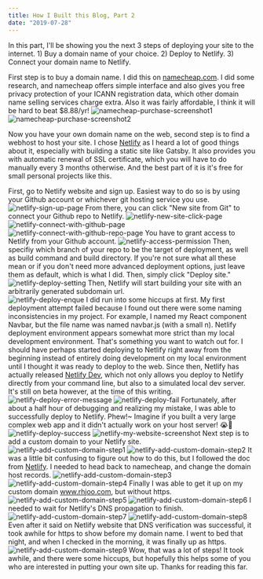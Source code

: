 ```yaml
---
title: How I Built this Blog, Part 2
date: "2019-07-28"
---
```


In this part, I'll be showing you the next 3 steps of deploying your site to the internet. 1) Buy a domain name of your choice. 2) Deploy to Netlify. 3) Connect your domain name to Netlify.

First step is to buy a domain name. I did this on [namecheap.com](https://www.namecheap.com). I did some research, and namecheap offers simple interface and also gives you free privacy protection of your ICANN registration data, which other domain name selling services charge extra. Also it was fairly affordable, I think it will be hard to beat $8.88/yr! 
![namecheap-purchase-screenshot1](./namecheap_1.png)
![namecheap-purchase-screenshot2](./namecheap_2.png)

Now you have your own domain name on the web, second step is to find a webhost to host your site. I chose [Netlify](https://www.netlify.com) as I heard a lot of good things about it, especially with building a static site like Gatsby. It also provides you with automatic renewal of SSL certificate, which you will have to do manually every 3 months otherwise. And the best part of it is it's free for small personal projects like this.

First, go to Netlify website and sign up. Easiest way to do so is by using your Github account or whichever git hosting service you use. 
![netlify-sign-up-page](./netlify_1.png)
From there, you can click "New site from Git" to connect your Github repo to Netlify. 
![netlify-new-site-click-page](./netlify_2.png)
![netlify-connect-with-github-page](./netlify_3.png)
![netlify-connect-with-github-repo-page](./netlify_4.png)
You have to grant access to Netlify from your Github account.
![netlify-access-permission](./netlify_5.png)
Then, specifiy which branch of your repo to be the target of deployment, as well as build command and build directory. If you're not sure what all these mean or if you don't need more advanced deployment options, just leave them as default, which is what I did. Then, simply click "Deploy site."
![netlify-deploy-setting](./netlify_6.png)
Then, Netlify will start building your site with an arbitrarily generated subdomain url.  
![netlify-deploy-enque](./netlify_7.png)
I did run into some hiccups at first. My first deployment attempt failed because I found out there were some naming inconsistencies in my project. For example, I named my React component Navbar, but the file name was named navbar.js (with a small n). Netlify deployment environment appears somewhat more strict than my local development environment. That's something you want to watch out for. I should have perhaps started deploying to Netlify right away from the beginning instead of entirely doing development on my local environment until I thought it was ready to deploy to the web. Since then, Netlify has actually released [Netlify Dev](https://www.netlify.com/products/dev/), which not only allows you deploy to Netlify directly from your command line, but also to a simulated local dev server. It's still on beta however, at the time of this writing.
![netlify-deploy-error-message](./netlify_8.png)
![netlify-deploy-fail](./netlify_9.png)
Fortunately, after about a half hour of debugging and realizing my mistake, I was able to successfully deploy to Netlify. Phew!~ Imagine if you built a very large complex web app and it didn't actually work on your host server! 😭🤮
![netlify-deploy-success](./netlify_10.png)
![netlify-my-website-screenshot](./netlify_11.png)
Next step is to add a custom domain to your Netlify site.  
![netlify-add-custom-domain-step1](./netlify_12.png)
![netlify-add-custom-domain-step2](./netlify_13.png)
It was a little bit confusing to figure out how to do this, but I followed the doc from [Netlify](https://www.netlify.com/docs/custom-domains/#assigning-a-custom-domain). I needed to head back to namecheap, and change the domain host records.
![netlify-add-custom-domain-step3](./netlify_14.png)
![netlify-add-custom-domain-step4](./netlify_15.png)
Finally I was able to get it up on my custom domain www.rhjoo.com, but without https.
![netlify-add-custom-domain-step5](./netlify_16.png)
![netlify-add-custom-domain-step6](./netlify_17.png)
I needed to wait for Netlify's DNS propagation to finish.
![netlify-add-custom-domain-step7](./netlify_18.png)
![netlify-add-custom-domain-step8](./netlify_19.png)
Even after it said on Netlify website that DNS verification was successful, it took awhile for https to show before my domain name. I went to bed that night, and when I checked in the morning, it was finally up as https.
![netlify-add-custom-domain-step9](./netlify_20.png)
Wow, that was a lot of steps! It took awhile, and there were some hiccups, but hopefully this helps some of you who are interested in putting your own site up. Thanks for reading this far.